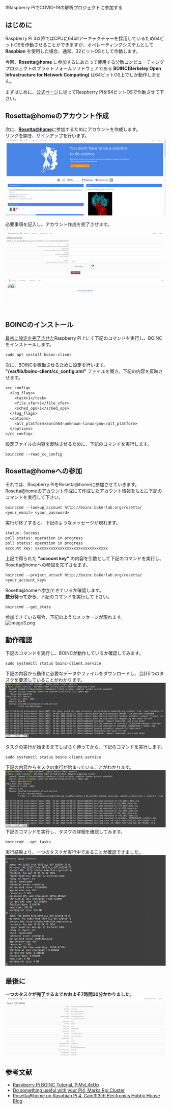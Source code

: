 #Raspberry PiでCOVID-19の解析プロジェクトに参加する
## はじめに
Raspberry Pi 3以降ではCPUに64bitアーキテクチャーを採用しているため64ビットOSを作動させることができますが、オペレーティングシステムとして **Raspbian** を使用した場合、通常、32ビットOSとして作動します。  

今回、**Rosetta@home** に参加するにあたって使用する分散コンピューティングプロジェクトのプラットフォームソフトウェアである **BOINC(Berkeley Open Infrastructure for Network Computing)** は64ビットOS上でしか動作しません。  

まずはじめに、[公式ページ](https://www.raspberrypi.org/forums/viewtopic.php?t=250730)に従ってRaspberry Piを64ビットOSで作動させて下さい。





## Rosetta@homeのアカウント作成
次に、[**Rosetta@home**](http://boinc.bakerlab.org/rosetta/)に参加するためにアカウントを作成します。  
リンクを開き、サインアップを行います。  
![image1.png](./images/image1.png)

必要事項を記入し、アカウント作成を完了させます。  

![image2.png](./images/image2.png)





## BOINCのインストール
[最初に設定を完了させた](#はじめに)Raspberry Pi上にて下記のコマンドを実行し、BOINCをインストールします。  

```
sudo apt install boinc-client
```

次に、BOINCを稼働させるために設定を行います。  
**"/var/lib/boinc-client/cc_config.xml"** ファイルを開き、下記の内容を反映させます。  


```
<cc_config>
  <log_flags>
    <task>1</task>
    <file_xfer>1</file_xfer>
    <sched_ops>1</sched_ops>
  </log_flags>
  <options>
    <alt_platform>aarch64-unknown-linux-gnu</alt_platform>
  </options>
</cc_config>
```

設定ファイルの内容を反映させるために、下記のコマンドを実行します。  

```
boinccmd --read_cc_config
```





## Rosetta@homeへの参加
それでは、Raspberry PiをRosetta@homeに参加させていきます。  
[Rosetta@homeのアカウント作成](#Rosetta@homeのアカウント作成)にて作成したアカウント情報をもとに下記のコマンドを実行して下さい。  

```
boinccmd --lookup_account http://boinc.bakerlab.org/rosetta/ <your_email> <your_password>
```

実行が終了すると、下記のようなメッセージが現れます。  

```
status: Success
poll status: operation in progress
poll status: operation in progress
account key: xxxxxxxxxxxxxxxxxxxxxxxxxxxxxxxx
```

上記で得られた **"account key"** の内容を引数として下記のコマンドを実行し、Rosetta@homeへの参加を完了させます。  


```
boinccmd --project_attach http://boinc.bakerlab.org/rosetta/ <your_account_key>
```

Rosetta@homeへ参加できているか確認します。  
**数分待ってから**、下記のコマンドを実行して下さい。  

```
boinccmd --get_state
```

参加できている場合、下記のようなメッセージが現れます。  
![image3.png](./images/image3png)





## 動作確認
下記のコマンドを実行し、BOINCが動作しているか確認してみます。  

```
sudo systemctl status boinc-client.service
```

下記の内容から動作に必要なデータやファイルをダウンロードし、合計5つのタスクを要求していることがわかります。  
![image4.png](./images/image4.png)

タスクの実行が始まるまでしばらく待ってから、下記のコマンドを実行します。  

```
sudo systemctl status boinc-client.service
```

下記の内容からタスクの実行が始まっていることがわかります。  
![image5.png](./images/image5.png)
下記のコマンドを実行し、タスクの詳細を確認してみます。  

```
boinccmd --get_tasks
```

実行結果より、一つのタスクが実行中であることが確認できました。  
![image6.png](./images/image6.png)





## 最後に
**一つのタスクが完了するまでおおよそ7時間30分かかりました。**  
![Simage7.png](./images/image7.png)



## 参考文献
- [Raspberry Pi BOINC Tutorial, PiMyLifeUp](https://pimylifeup.com/raspberry-pi-boinc/)
- [Do something useful with your Pi4, Marks Rpi Cluster](http://marksrpicluster.blogspot.com/2020/04/do-something-useful-with-your-pi4.html?m=1)
- [Rosetta@home on Raspbian Pi 4, Gam3t3ch Electronics Hobby House Blog](https://www.element14.com/community/people/gam3t3ch/blog/2020/04/09/rosettahome-on-raspbian-pi-4)
